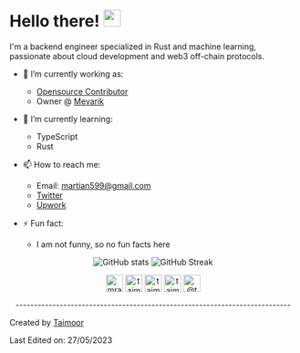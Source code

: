 # Hello there! <img src="https://raw.githubusercontent.com/MartinHeinz/MartinHeinz/master/wave.gif" width="30px">

<!--
**taimurey/taimurey** is a ✨ _special_ ✨ repository because its `README.md` (this file) appears on your GitHub profile.

Here are some ideas to get you started:

- 🔭 I’m currently working on ...
- 🌱 I’m currently learning ...
- 👯 I’m looking to collaborate on ...
- 🤔 I’m looking for help with ...
- 💬 Ask me about ...
- 📫 How to reach me: ...
- 😄 Pronouns: ...
- ⚡ Fun fact: ...
-->

I'm a backend engineer specialized in Rust and machine learning, passionate about cloud development and web3 off-chain protocols.

- 🔭 I’m currently working as:

  - [Opensource Contributor](null)
  - Owner @ [Mevarik](https://discord.gg/DcxHZG5NCN) 


- 🌱 I’m currently learning:

   - TypeScript
   - Rust

- 📫 How to reach me:

  - Email: martian599@gmail.com
  - [Twitter](https://twitter.com/taimurey)
  - [Upwork](https://www.upwork.com/freelancers/~0174a1969954d630af)

- ⚡ Fun fact:
  - I am not funny, so no fun facts here

<p align="center">
  <img src="https://github-readme-stats.vercel.app/api?username=taimurey&show_icons=true" alt="GitHub stats" />
  <img src="https://github-readme-streak-stats.herokuapp.com/?user=taimurey" alt="GitHub Streak" />
</p>
<p align="center">
  <a href="https://twitter.com/taimurey" target="blank"><img align="center" src="https://cdn.jsdelivr.net/npm/simple-icons@3.0.1/icons/twitter.svg" alt="mrakhilg" height="30" width="30" /></a>
  <a href="https://www.linkedin.com/in/taimoormoonitee/" target="blank"><img align="center" src="https://cdn.jsdelivr.net/npm/simple-icons@3.0.1/icons/linkedin.svg" alt="taimurey" height="30" width="30" /></a>
<a href="https://www.kaggle.com/taimoorshafique" target="blank"><img align="center" src="https://cdn.jsdelivr.net/npm/simple-icons@3.0.1/icons/kaggle.svg" alt="taimurey" height="30" width="30" /></a>
<a href="https://www.instagram.com/taimurey/" target="blank"><img align="center" src="https://cdn.jsdelivr.net/npm/simple-icons@3.0.1/icons/instagram.svg" alt="taimurey" height="30" width="30" /></a>
  <a href="taimurey.mdeium.com" target="blank"><img align="center" src="https://cdn.jsdelivr.net/npm/simple-icons@3.0.1/icons/medium.svg" alt="@tamurey" height="30" width="30" /></a>
</p>
<p align="center">---------------------------------------------------------------------------</p>

Created by [Taimoor](https://github.com/taimurey)

Last Edited on: 27/05/2023
